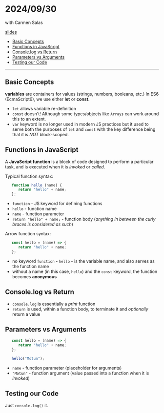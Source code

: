 #  2024/09/30
with Carmen Salas

[slides](https://docs.google.com/presentation/d/1QhVm-4XI3AioawndAhNcDFNe_1Qp_cuPtfuVfud5sys/edit#slide=id.g2866fcd9a8b_0_259)
- [Basic Concepts](#basic-concepts)
- [Functions in JavaScript](#functions-in-javascript)
- [Console.log vs Return](#consolelog-vs-return)
- [Parameters vs Arguments](#parameters-vs-arguments)
- [Testing our Code](#testing-our-code)
---

## Basic Concepts
**variables** are containers for values (strings, numbers, booleans, etc.)
In ES6 (EcmaScript6), we use either **let** or **const**.
- `let` allows variable re-definition
- `const` doesn't! Although some types/objects like `Arrays` can work around this to an extent.
- `var` keyword is no longer used in modern JS practices but it used to serve both the purposes of `let` and `const` with the key difference being that it is _NOT_ block-scoped.

## Functions in JavaScript
A **JavaScript function** is a block of code designed to perform a particular task, and is executed when it is _invoked_ or _called_.

Typical function syntax:
```js
   function hello (name) {
      return "hello" + name;
   };
```
- `function` - JS keyword for defining functions
- `hello` - function name
- `name` - function parameter
- `return "hello" + name;` - function body (_anything in between the curly braces is considered as such_)

Arrow function syntax:
```js
   const hello = (name) => {
      return "hello" + name;
   };
```
- no keyword `function` - `hello` - is the variable name, and also serves as the function name
- without a name (in this case, `hello`) and the `const` keyword, the function becomes **anonymous**

## Console.log vs Return
- `console.log` is essentially a _print_ function 
- `return` is used, within a function body, to terminate it and _optionally_ return a value

## Parameters vs Arguments
```js
   const hello = (name) => {
      return "hello" + name;
   };

   hello("Motun");
```
- `name` - function parameter (placeholder for arguments)
- `"Motun"` - function argument (value passed into a function when it is _invoked_)

## Testing our Code
Just `console.log()` it.
